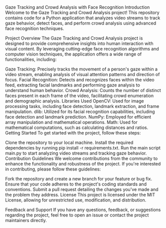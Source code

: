 Gaze Tracking and Crowd Analysis with Face Recognition
Introduction
Welcome to the Gaze Tracking and Crowd Analysis project! This repository contains code for a Python application that analyzes video streams to track gaze behavior, detect faces, and perform crowd analysis using advanced face recognition techniques.

Project Overview
The Gaze Tracking and Crowd Analysis project is designed to provide comprehensive insights into human interaction with visual content. By leveraging cutting-edge face recognition algorithms and computer vision techniques, the application offers a wide range of functionalities, including:

Gaze Tracking: Precisely tracks the movement of a person's gaze within a video stream, enabling analysis of visual attention patterns and direction of focus.
Facial Recognition: Detects and recognizes faces within the video feed, extracting facial landmarks and performing gaze analysis to understand human behavior.
Crowd Analysis: Counts the number of distinct faces present in each frame of the video, facilitating crowd enumeration and demographic analysis.
Libraries Used
OpenCV: Used for image processing tasks, including face detection, landmark extraction, and frame manipulation.
dlib: Utilized for its facial recognition capabilities, including face detection and landmark prediction.
NumPy: Employed for efficient array manipulation and mathematical operations.
Math: Used for mathematical computations, such as calculating distances and ratios.
Getting Started
To get started with the project, follow these steps:

Clone the repository to your local machine.
Install the required dependencies by running pip install -r requirements.txt.
Run the main script main.py to start analyzing video streams and tracking gaze behavior.
Contribution Guidelines
We welcome contributions from the community to enhance the functionality and robustness of the project. If you're interested in contributing, please follow these guidelines:

Fork the repository and create a new branch for your feature or bug fix.
Ensure that your code adheres to the project's coding standards and conventions.
Submit a pull request detailing the changes you've made and the problem they address.
License
This project is licensed under the MIT License, allowing for unrestricted use, modification, and distribution.

Feedback and Support
If you have any questions, feedback, or suggestions regarding the project, feel free to open an issue or contact the project maintainers directly.
